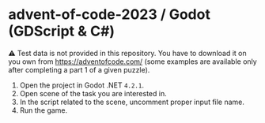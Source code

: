 # advent-of-code-2023 / Godot (GDScript & C#)

⚠️ Test data is not provided in this repository. You have to download it on you own from https://adventofcode.com/ (some
examples are available only after completing a part 1 of a given puzzle).

1. Open the project in Godot .NET `4.2.1`.
2. Open scene of the task you are interested in.
3. In the script related to the scene, uncomment proper input file name.
4. Run the game.
